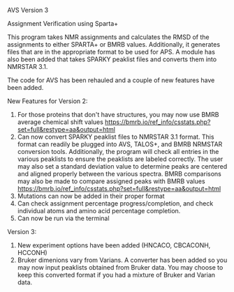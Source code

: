 AVS Version 3

Assignment Verification using Sparta+

This program takes NMR assignments and calculates the RMSD of the assignments to either SPARTA+ or BMRB values. 
Additionally, it generates files that are in the appropriate format to be used for APS. 
A module has also been added that takes SPARKY peaklist files and converts them into NMRSTAR 3.1.

The code for AVS has been rehauled and a couple of new features have been added. 

New Features for Version 2:

1. For those proteins that don't have structures, you may now use BMRB average chemical shift values https://bmrb.io/ref_info/csstats.php?set=full&restype=aa&output=html 
2. Can now convert SPARKY peaklist files to NMRSTAR 3.1 format. This format can readily be plugged into AVS, TALOS+, and BMRB NRMSTAR conversion tools. Additionally, the program will check all entries in the various peaklists to ensure the peaklists are labeled correctly. The user may also set a standard deviation value to determine peaks are centered and aligned properly between the various spectra. BMRB comparisons may also be made to compare assigned peaks with BMRB values https://bmrb.io/ref_info/csstats.php?set=full&restype=aa&output=html
3. Mutations can now be added in their proper format
4. Can check assignment percentage progress/completion, and check individual atoms and amino acid percentage completion. 
5. Can now be run via the terminal

Version 3: 

1. New experiment options have been added (HNCACO, CBCACONH, HCCONH)
2. Bruker dimenions vary from Varians. A converter has been added so you may now input peaklists obtained from Bruker data. You may choose to keep this converted format if you had a mixture of Bruker and Varian data. 
